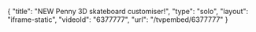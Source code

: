 {
    "title": "NEW Penny 3D skateboard customiser!",
    "type": "solo",
    "layout": "iframe-static",
    "videoId": "6377777",
    "url": "\/tvpembed\/6377777"
}